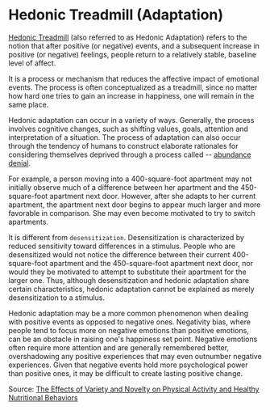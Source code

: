 # Hedonic Treadmill (Adaptation)

[Hedonic Treadmill](https://en.wikipedia.org/wiki/Hedonic_treadmill) (also referred to as Hedonic Adaptation) refers to the notion that after positive (or negative) events, and a subsequent increase in positive (or negative) feelings, people return to a relatively stable, baseline level of affect.

It is a process or mechanism that reduces the affective impact of emotional events. The process is often conceptualized as a treadmill, since no matter how hard one tries to gain an increase in happiness, one will remain in the same place.

Hedonic adaptation can occur in a variety of ways. Generally, the process involves cognitive changes, such as shifting values, goals, attention and interpretation of a situation. The process of adaptation can also occur through the tendency of humans to construct elaborate rationales for considering themselves deprived through a process called -- [abundance denial](https://www.amazon.com/Progress-Paradox-Better-While-People/dp/0679463038/).

For example, a person moving into a 400-square-foot apartment may not initially observe much of a difference between her apartment and the 450-square-foot apartment next door. However, after she adapts to her current apartment, the apartment next door begins to appear much larger and more favorable in comparison. She may even become motivated to try to switch apartments.

It is different from `desensitization`. Desensitization is characterized by reduced sensitivity toward differences in a stimulus. People who are desensitized would not notice the difference between their current 400-square-foot apartment and the 450-square-foot apartment next door, nor would they be motivated to attempt to substitute their apartment for the larger one. Thus, although desensitization and hedonic adaptation share certain characteristics, hedonic adaptation cannot be explained as merely desensitization to a stimulus.

Hedonic adaptation may be a more common phenomenon when dealing with positive events as opposed to negative ones. Negativity bias, where people tend to focus more on negative emotions than positive emotions, can be an obstacle in raising one's happiness set point. Negative emotions often require more attention and are generally remembered better, overshadowing any positive experiences that may even outnumber negative experiences. Given that negative events hold more psychological power than positive ones, it may be difficult to create lasting positive change.

Source: [The Effects of Variety and Novelty on Physical Activity and Healthy Nutritional Behaviors](https://www.sciencedirect.com/science/article/abs/pii/S2215091917300147)
